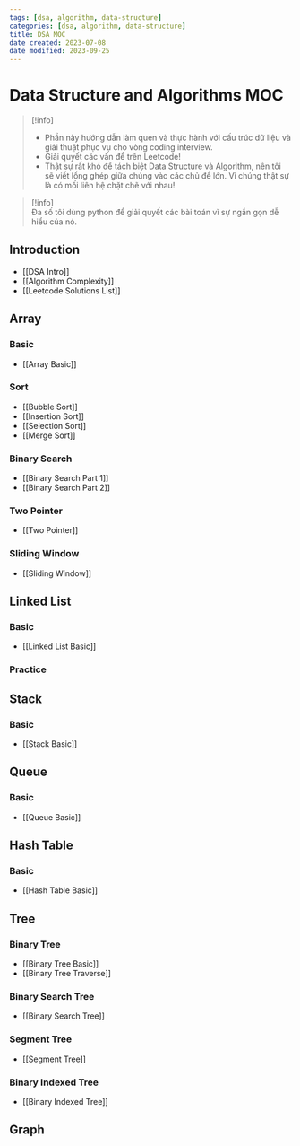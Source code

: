 ```yaml
---
tags: [dsa, algorithm, data-structure]
categories: [dsa, algorithm, data-structure]
title: DSA MOC
date created: 2023-07-08
date modified: 2023-09-25
---
```


# Data Structure and Algorithms MOC

> [!info]
> - Phần này hướng dẫn làm quen và thực hành với cấu trúc dữ liệu và giải thuật phục vụ cho vòng coding interview.  
> - Giải quyết các vấn đề trên Leetcode!  
> - Thật sự rất khó để tách biệt Data Structure và Algorithm, nên tôi sẽ viết lồng ghép giữa chúng vào các chủ đề lớn. Vì chúng thật sự là có mối liên hệ chặt chẽ với nhau!

> [!info]  
> Đa số tôi dùng python để giải quyết các bài toán vì sự ngắn gọn dễ hiểu của nó.

## Introduction

- [[DSA Intro]]
- [[Algorithm Complexity]]
- [[Leetcode Solutions List]]

## Array

### Basic

- [[Array Basic]]

### Sort

- [[Bubble Sort]]
- [[Insertion Sort]]
- [[Selection Sort]]
- [[Merge Sort]]

### Binary Search

- [[Binary Search Part 1]]
- [[Binary Search Part 2]]

### Two Pointer

- [[Two Pointer]]

### Sliding Window

- [[Sliding Window]]

## Linked List

### Basic

- [[Linked List Basic]]

### Practice

## Stack

### Basic

- [[Stack Basic]]

## Queue

### Basic

- [[Queue Basic]]

## Hash Table

### Basic

- [[Hash Table Basic]]

## Tree

### Binary Tree

- [[Binary Tree Basic]]
- [[Binary Tree Traverse]]

### Binary Search Tree

- [[Binary Search Tree]]

### Segment Tree

- [[Segment Tree]]

### Binary Indexed Tree

- [[Binary Indexed Tree]]

## Graph
